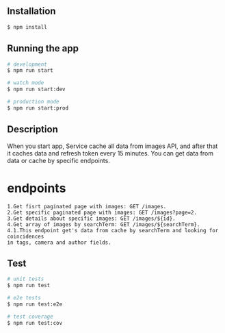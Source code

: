 ## Installation

```bash
$ npm install
```

## Running the app

```bash
# development
$ npm run start

# watch mode
$ npm run start:dev

# production mode
$ npm run start:prod
```

## Description
When you start app, Service cache all data from images API, 
and after that it caches data and refresh token every 15 minutes.
You can get data from data or cache by specific endpoints.

# endpoints
```
1.Get fisrt paginated page with images: GET /images.
2.Get specific paginated page with images: GET /images?page=2.
3.Get details about specific images: GET /images/${id}.
4.Get array of images by searchTerm: GET /images/${searchTerm}.
4.1.This endpoint get's data from cache by searchTerm and looking for coincidences
in tags, camera and author fields.
```
## Test

```bash
# unit tests
$ npm run test

# e2e tests
$ npm run test:e2e

# test coverage
$ npm run test:cov
```
